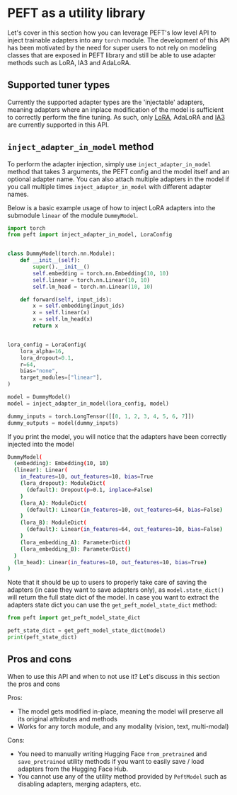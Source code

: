 <!--Copyright 2023 The HuggingFace Team. All rights reserved.

Licensed under the Apache License, Version 2.0 (the "License"); you may not use this file except in compliance with
the License. You may obtain a copy of the License at

http://www.apache.org/licenses/LICENSE-2.0

Unless required by applicable law or agreed to in writing, software distributed under the License is distributed on
an "AS IS" BASIS, WITHOUT WARRANTIES OR CONDITIONS OF ANY KIND, either express or implied. See the License for the
specific language governing permissions and limitations under the License.

⚠️ Note that this file is in Markdown but contain specific syntax for our doc-builder (similar to MDX) that may not be
rendered properly in your Markdown viewer.

-->

# PEFT as a utility library

Let's cover in this section how you can leverage PEFT's low level API to inject trainable adapters into any `torch` module. 
The development of this API has been motivated by the need for super users to not rely on modeling classes that are exposed in PEFT library and still be able to use adapter methods such as LoRA, IA3 and AdaLoRA.

## Supported tuner types

Currently the supported adapter types are the 'injectable' adapters, meaning adapters where an inplace modification of the model is sufficient to correctly perform the fine tuning. As such, only [LoRA](../conceptual_guides/lora), AdaLoRA and [IA3](../conceptual_guides/ia3) are currently supported in this API.

## `inject_adapter_in_model` method 

To perform the adapter injection, simply use `inject_adapter_in_model` method that takes 3 arguments, the PEFT config and the model itself and an optional adapter name. You can also attach multiple adapters in the model if you call multiple times `inject_adapter_in_model` with different adapter names.

Below is a basic example usage of how to inject LoRA adapters into the submodule `linear` of the module `DummyModel`.
```python
import torch
from peft import inject_adapter_in_model, LoraConfig


class DummyModel(torch.nn.Module):
    def __init__(self):
        super().__init__()
        self.embedding = torch.nn.Embedding(10, 10)
        self.linear = torch.nn.Linear(10, 10)
        self.lm_head = torch.nn.Linear(10, 10)

    def forward(self, input_ids):
        x = self.embedding(input_ids)
        x = self.linear(x)
        x = self.lm_head(x)
        return x


lora_config = LoraConfig(
    lora_alpha=16,
    lora_dropout=0.1,
    r=64,
    bias="none",
    target_modules=["linear"],
)

model = DummyModel()
model = inject_adapter_in_model(lora_config, model)

dummy_inputs = torch.LongTensor([[0, 1, 2, 3, 4, 5, 6, 7]])
dummy_outputs = model(dummy_inputs)
```

If you print the model, you will notice that the adapters have been correctly injected into the model

```bash
DummyModel(
  (embedding): Embedding(10, 10)
  (linear): Linear(
    in_features=10, out_features=10, bias=True
    (lora_dropout): ModuleDict(
      (default): Dropout(p=0.1, inplace=False)
    )
    (lora_A): ModuleDict(
      (default): Linear(in_features=10, out_features=64, bias=False)
    )
    (lora_B): ModuleDict(
      (default): Linear(in_features=64, out_features=10, bias=False)
    )
    (lora_embedding_A): ParameterDict()
    (lora_embedding_B): ParameterDict()
  )
  (lm_head): Linear(in_features=10, out_features=10, bias=True)
)
```
Note that it should be up to users to properly take care of saving the adapters (in case they want to save adapters only), as `model.state_dict()` will return the full state dict of the model.
In case you want to extract the adapters state dict you can use the `get_peft_model_state_dict` method:

```python
from peft import get_peft_model_state_dict

peft_state_dict = get_peft_model_state_dict(model)
print(peft_state_dict)
```

## Pros and cons 

When to use this API and when to not use it? Let's discuss in this section the pros and cons 

Pros:
- The model gets modified in-place, meaning the model will preserve all its original attributes and methods
- Works for any torch module, and any modality (vision, text, multi-modal)

Cons:
- You need to manually writing Hugging Face `from_pretrained` and `save_pretrained` utility methods if you want to easily save / load adapters from the Hugging Face Hub.
- You cannot use any of the utility method provided by `PeftModel` such as disabling adapters, merging adapters, etc.
